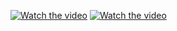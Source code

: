 [![Watch the video](https://img.youtube.com/vi/GpFMCA955rA/0.jpg)](https://www.youtube.com/watch?v=GpFMCA955rA)
[![Watch the video](https://img.youtube.com/vi/ZpWHi2gQoGU/0.jpg)](https://youtu.be/ZpWHi2gQoGU?si=gDZX7AgfmJa1dBZl)

